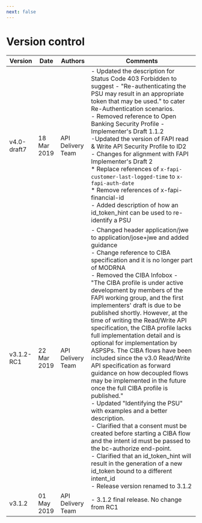 ```yaml
---
next: false
---
```


# Version control

| Version | Date | Authors | Comments |
| --- | --- | --- | --- |
| v4.0-draft7 | 18 Mar 2019 | API Delivery Team | - Updated the description for Status Code 403 Forbidden to suggest - "Re-authenticating the PSU may result in an appropriate token that may be used." to cater Re-Authentication scenarios.<BR/>- Removed reference to Open Banking Security Profile - Implementer's Draft 1.1.2<BR/>-Updated the version of FAPI read & Write API Security Profile to ID2<BR/>- Changes for alignment with FAPI Implementer's Draft 2<BR/>* Replace references of `x-fapi-customer-last-logged-time` to `x-fapi-auth-date`<BR/>* Remove references of x-fapi-financial-id<BR/>- Added description of how an id_token_hint can be used to re-identify a PSU |
| v3.1.2-RC1 |22 Mar 2019 |API Delivery Team | - Changed header application/jwe to application/jose+jwe and added guidance<BR/>- Change reference to CIBA specification and it is no longer part of MODRNA<BR/>- Removed the CIBA Infobox - "The CIBA profile is under active development by members of the FAPI working group, and the first implementers' draft is due to be published shortly. However, at the time of writing the Read/Write API specification, the CIBA profile lacks full implementation detail and is optional for implementation by ASPSPs. The CIBA flows have been included since the v3.0 Read/Write API specification as forward guidance on how decoupled flows may be implemented in the future once the full CIBA profile is published."<BR/>- Updated "Identifying the PSU" with examples and a better description.<BR/>- Clarified that a consent must be created before starting a CIBA flow and the intent id must be passed to the bc-authorize end-point.<BR/>- Clarified that an id_token_hint will result in the generation of a new id_token bound to a different intent_id<BR/>- Release version renamed to 3.1.2|
| v3.1.2 | 01 May 2019 | API Delivery Team | - 3.1.2 final release. No change from RC1|
